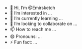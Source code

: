 - 👋 Hi, I’m @Emirsketch
- 👀 I’m interested in ...
- 🌱 I’m currently learning ...
- 💞️ I’m looking to collaborate on ...
- 📫 How to reach me ...
- 😄 Pronouns: ...
- ⚡ Fun fact: ...

<!---
Emirsketch/Emirsketch is a ✨ special ✨ repository because its `README.md` (this file) appears on your GitHub profile.
You can click the Preview link to take a look at your changes.
--->
